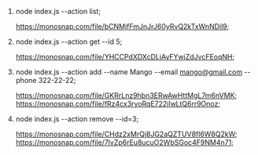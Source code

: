 1.  node index.js --action list;

    https://monosnap.com/file/bCNMjfFmJnJrJ60yRvQ2kTxWnNDil9;

2.  node index.js --action get --id 5;

    https://monosnap.com/file/YHCCPdXDXcDLjAyFYwiZdJvcFEoqNH;

3.  node index.js --action add --name Mango --email mango@gmail.com --phone
    322-22-22;

    https://monosnap.com/file/GKRrLnz9hbn3ERwAwHttMgL7m6nVMK;
    https://monosnap.com/file/fRz4cx3ryoRqE722jlwLtQ6rr9Onoz;

4.  node index.js --action remove --id=3;

    https://monosnap.com/file/CHdz2xMrQj8JG2aQZTUV8fl6W8Q2kW;
    https://monosnap.com/file/7lvZp6rEu8ucuO2WbSGoc4F9NM4n71;
